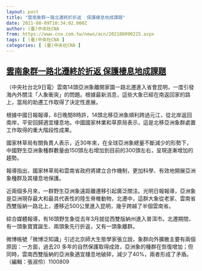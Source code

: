 ```yaml
---
layout: post
title: "雲南象群一路北遷終於折返  保護棲息地成課題"
date: 2021-08-09T10:34:02.000Z
author: (臺)中央社CNA
from: https://www.cna.com.tw/news/acn/202108090225.aspx
tags: [ (臺)中央社CNA ]
categories: [ (臺)中央社CNA ]
---
```

<!--1628505242000-->
[雲南象群一路北遷終於折返  保護棲息地成課題](https://www.cna.com.tw/news/acn/202108090225.aspx)
------

<div>
<div></div><div class="paragraph"><p>（中央社台北9日電）雲南14頭亞洲象離開家園一路北遷進入省會昆明，一度引發海內外關注「人象衝突」的問題。根據最新消息，這些大象已經在南返回家的路上，當局的助遷工作取得了決定性進展。</p><p>根據中國日報報導，8日晚間8時許，14頭北移亞洲象順利跨過元江，從北岸返回南岸，平安回歸適宜棲息地。中國國家林業和草原局表示，這是北移亞洲象群處置工作取得的重大階段性成果。</p><p>國家林草局有關負責人表示，近30年來，在全球亞洲象總量不斷減少的形勢下，中國野生亞洲象種群數量由150頭左右增加到目前的300頭左右，呈現逐漸增加的趨勢。</p><p>報導指出，國家林草局和雲南省政府將建立合作機制，更加科學、有效地開展亞洲象種群及其棲息地保護。</p><p>近兩個多月來，一群野生亞洲象遠距離遷移引起廣泛關注。光明日報報導，亞洲象是亞洲現存最大和最具代表性的陸生脊椎動物，北遷中，這群大象從老家、雲南省西雙版納一路北上，遷移近500公里進入昆明，幾乎跨越了半個雲南省。</p><p>綜合媒體報導，有16頭野生象從去年3月就從西雙版納州進入普洱市。北遷期間，有一頭象寶寶誕生、兩頭象先行折返，又有一頭象離群。</p><p>微博帳號「微博泛知識」引述北京師大生態學家張立說，象群向外擴散主要有兩個原因：一方面，過去20 多年的自然保護取得成效，亞洲象的種群在恢復增加；但同時，雲南西雙版納的亞洲象適宜棲息地破碎，減少了40%，兩者形成了矛盾。（編輯：張淑伶）1100809</p></div>
</div>
